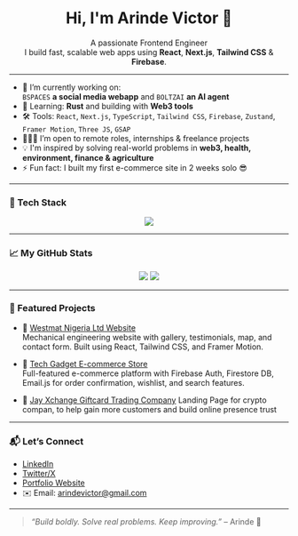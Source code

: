 <h1 align="center">Hi, I'm Arinde Victor 👋</h1>

<p align="center">
  A passionate Frontend Engineer<br/>
  I build fast, scalable web apps using <strong>React</strong>, <strong>Next.js</strong>, <strong>Tailwind CSS</strong> & <strong>Firebase</strong>.<br/>
</p>

---

- 🔭 I’m currently working on:  
  `BSPACES` **a social media webapp** and `BOLTZAI` **an AI agent**  
- 🌱 Learning: **Rust** and building with **Web3 tools**
- 🛠️ Tools: `React`, `Next.js`, `TypeScript`, `Tailwind CSS`, `Firebase`, `Zustand`, `Framer Motion`, `Three JS`, `GSAP`
- 👨🏾‍💻 I’m open to remote roles, internships & freelance projects
- 💡 I'm inspired by solving real-world problems in **web3, health, environment, finance & agriculture**
- ⚡ Fun fact: I built my first e-commerce site in 2 weeks solo 😎

---

### 🧠 Tech Stack

<div align="center">
  <img src="https://skillicons.dev/icons?i=js,ts,react,nextjs,tailwind,figma,firebase,git,vercel" />
</div>

---

### 📈 My GitHub Stats

<div align="center">
  <img src="https://github-readme-stats.vercel.app/api?username=arinde&show_icons=true&theme=tokyonight" />
  <img src="https://github-readme-streak-stats.herokuapp.com/?user=arinde&theme=tokyonight" />
</div>

---

### 📌 Featured Projects

- 🔗 [Westmat Nigeria Ltd Website](https://westmatngltd.com)  
  Mechanical engineering website with gallery, testimonials, map, and contact form. Built using React, Tailwind CSS, and Framer Motion.

- 🛒 [Tech Gadget E-commerce Store](https://vision-tech-delta.vercel.app/)  
  Full-featured e-commerce platform with Firebase Auth, Firestore DB, Email.js for order confirmation, wishlist, and search features.

- 🤖 [Jay Xchange Giftcard Trading Company](https://jay-xchange.vercel.app/)
  Landing Page for  crypto compan, to help gain more customers and build online presence trust

---

### 📬 Let’s Connect

- [LinkedIn](https://www.linkedin.com/in/arindevictor/)  
- [Twitter/X](https://twitter.com/frontenddev9ja)  
- [Portfolio Website](https://arinde.dev)  
- ✉️ Email: arindevictor@gmail.com

---

> *“Build boldly. Solve real problems. Keep improving.”* – Arinde 🚀

<!---
arinde/arinde is a ✨ special ✨ repository because its `README.md` (this file) appears on your GitHub profile.
You can click the Preview link to take a look at your changes.
--->
